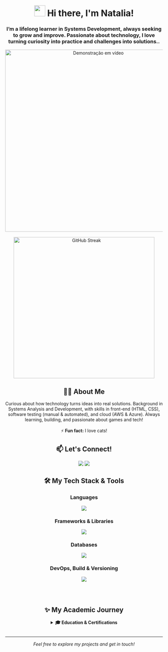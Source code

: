

<div align="center">
  <h1><img src="https://media.giphy.com/media/hvRJCLFzcasrR4ia7z/giphy.gif" width="35"> Hi there, I'm Natalia!</h1>
  <h3>I’m a lifelong learner in Systems Development, always seeking to grow and improve.
Passionate about technology, I love turning curiosity into practice and challenges into solutions..</h3>
</div>

<div align="center">
  <img src="https://media3.giphy.com/media/v1.Y2lkPTc5MGI3NjExZHFkaDV0emtwZnpuNzBkZ3R2cGxueWV0cTBvNGkwdmY1anZ4Ym8yciZlcD12MV9pbnRlcm5hbF9naWZfYnlfaWQmY3Q9Zw/xUPGcEliCc7bETyfO8/giphy.gif"alt="Demonstração em vídeo" height="580em" /> 
  <br><br>
</div>

<div align="center">
  <img height="450em" src="https://github-readme-streak-stats.herokuapp.com?user=nataliaberbetviana&theme=radical&hide_border=true" alt="GitHub Streak" />
<!--   <img height="247em" src="https://github-readme-stats.vercel.app/api/top-langs/?username=nataliaberbetviana&layout=pie&theme=radical&hide_border=true&hide=c%2B%2B" alt="Top Languages" /> -->
</div>


<h2 align="center">👩‍💻 About Me</h2>
<p align="center">
Curious about how technology turns ideas into real solutions. 
Background in Systems Analysis and Development, with skills in front-end (HTML, CSS), software testing (manual & automated), and cloud (AWS & Azure). 
Always learning, building, and passionate about games and tech!
<br><br>
⚡ <b>Fun fact:</b> I love cats! 
</p>

<h2 align="center">📫 Let's Connect!</h2>
<div align="center"> 
  <a href="https://www.linkedin.com/in/nataliaberbetviana" target="_blank"><img src="https://img.shields.io/badge/-LinkedIn-%230077B5?style=for-the-badge&logo=linkedin&logoColor=white" target="_blank"></a> 
  <a href = "mailto:nabevia@gmail.com"><img src="https://img.shields.io/badge/-Gmail-%23333?style=for-the-badge&logo=gmail&logoColor=orange" target="_blank"></a>
</div>

<h2 align="center">🛠️ My Tech Stack & Tools</h2>

<h3 align="center">Languages</h3>
<div align="center"> 
  <a href="https://skillicons.dev">
    <img src="https://skillicons.dev/icons?i=ts,js,html,css&theme=dark" />
  </a>
</div>

<h3 align="center">Frameworks & Libraries</h3>
<div align="center"> 
  <a href="https://skillicons.dev">
    <img src="https://skillicons.dev/icons?i=nodejs,react&theme=dark" />
  </a>
  <br>
</div>

<h3 align="center">Databases</h3>
<div align="center"> 
  <a href="https://skillicons.dev">
    <img src="https://skillicons.dev/icons?i=mysql,postgres&theme=dark" />
  </a>
</div>

<h3 align="center">DevOps, Build & Versioning</h3>
<div align="center"> 
  <a href="https://skillicons.dev">
    <img src="https://skillicons.dev/icons?i=aws,git&theme=dark" />
  </a>
  <br>
</div>

<!--   <br>
<h2 align="center">✨ My Professional & Academic Journey</h2>
<div align="center">
<details>
  <summary><strong>💼 Professional Experience</strong></summary>
  <strong>Back-End Developer @ AsapTech | Mar 2024 – Jul 2025</strong>
  <ul>
    <li>Developed ERP systems and services in Java and Node.js.</li>
    <li>Structured layered projects (Controller, Service, Repository) using MVC.</li>
    <li>Applied design patterns for code modularity and reusability.</li>
    <li>Integrated with external APIs, Git, AWS, and DevOps practices.</li>
    <li>Participated in architecture definitions and performance improvements with PostgreSQL and AWS.</li>
</details>
  </ul> -->
<br><br>
  <h2 align="center">✨ My Academic Journey</h2>
<details align="center">
  <summary><strong>🎓 Education & Certifications</strong></summary>
  <br>
  <ul>
    <li><strong>AWS Cloud Practioner, IA Dedveloper Module Bootcamp</strong> – Escola da Nuvem (In Progress)</li>
    <li><strong>Bachelor of Data Analysis and Development</strong> –Estacio (2024)</li>
    <li><strong>Additional Certifications & Courses:</strong> Alura (FrontEnd, CSS, QA, UX|UI)</li>
  </ul>
</details>
</div>
<br>

---
<p align="center">
  <em>Feel free to explore my projects and get in touch!</em>
</p>
